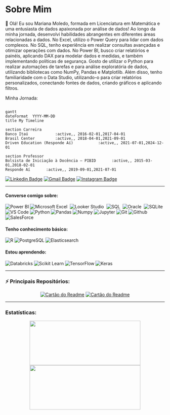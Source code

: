 # Sobre Mim

👋 Olá! Eu sou Mariana Moledo, formada em Licenciatura em Matemática e uma entusiasta de dados apaixonada por análise de dados! Ao longo da minha jornada, desenvolvi habilidades abrangentes em diferentes áreas relacionadas a dados. No Excel, utilizo o Power Query para lidar com dados complexos. No SQL, tenho experiência em realizar consultas avançadas e otimizar operações com dados. No Power BI, busco criar relatórios e painéis, aplicando DAX para modelar dados e medidas, e também implementando políticas de segurança. Gosto de utilizar o Python para realizar automações de tarefas e para análise exploratória de dados, utilizando bibliotecas como NumPy, Pandas e Matplotlib. Além disso, tenho familiaridade com o Data Studio, utilizando-o para criar relatórios personalizados, conectando fontes de dados, criando gráficos e aplicando filtros.

Minha Jornada:
```mermaid

gantt
dateFormat  YYYY-MM-DD
title My Timeline

section Carreira
Banco Itaú            :active,, 2016-02-01,2017-04-01
Brasil Center         :active,, 2018-04-01,2021-09-01
Driven Education (Responde Aí)           :active,, 2021-07-01,2024-12-01

section Professor
Bolsista de Iniciação à Docência – PIBID       :active,, 2015-03-01,2018-02-01
Responde Aí       :active,, 2019-09-01,2021-07-01
```

[![Linkedin Badge](https://img.shields.io/badge/-LinkedIn-blue?style=flat-square&logo=Linkedin&logoColor=white&link=https://www.linkedin.com/in/mariana-moledo-moreira/)](https://www.linkedin.com/in/mariana-moledo-moreira/)
[![Gmail Badge](https://img.shields.io/badge/-Gmail-red?style=flat-square&logo=Gmail&logoColor=white&link=mailto:marianamoledomoreira@gmail.com)](mailto:marianamoledomoreira@gmail.com)
[![Instagram Badge](https://img.shields.io/badge/-Instagram-%23E4405F??style=flat-square&logo=instagram&logoColor=white)](https://www.instagram.com/marianamoledo)

---

 #### Converse comigo sobre:
 ![Power BI](https://img.shields.io/badge/-Power%20BI-black?style=flat-square&logo=Power-BI)
 ![Microsoft Excel](https://img.shields.io/badge/Microsoft_Excel-black?style=flat&logo=microsoft-excel&logoColor=white)&nbsp;
 ![Looker Studio](https://img.shields.io/badge/-DataStudio-black?style=flat&logo=GoogleDataStudio)&nbsp;
 ![SQL](https://img.shields.io/badge/-SQLServer-black?style=flat&logo=MicrosoftSQLServer)&nbsp;
 ![Oracle](https://img.shields.io/badge/-Oracle-black?style=flat&logo=Oracle)&nbsp;
 ![SQLite](https://img.shields.io/badge/sqlite-black?style=flat&logo=sqlite&logoColor=white)
 ![VS Code](https://img.shields.io/badge/-VS%20Code-black?style=flat-squareflat-square&logo=visual-studio-code)
 ![Python](https://img.shields.io/badge/-Python-black?style=flat-square&logo=Python)
 ![Pandas](https://img.shields.io/badge/-Pandas-black?style=flat-squareflat-square&logo=Pandas)
 ![Numpy](https://img.shields.io/badge/-Numpy-black?style=flat-squareflat-square&logo=Numpy)
 ![Jupyter](https://img.shields.io/badge/-Jupyter-black?style=flat-squareflat-square&logo=Jupyter)
 ![Git](https://img.shields.io/badge/-Git-black?style=flat-square&logo=Git)
 ![Github](https://img.shields.io/badge/-Github-black?style=flat-squareflat-square&logo=Github)
 ![SalesForce](https://img.shields.io/badge/SalesForce-black?style=flat&logo=salesforce&logoColor=white)
 
 
 #### Tenho conhecimento básico:

 ![R](https://img.shields.io/badge/-R-black?style=flat-square&logo=R)
 ![PostgreSQL](https://img.shields.io/badge/-PostgreSQL-black?style=flat-square&logo=PostgreSQL)
 ![Elasticsearch](https://img.shields.io/badge/Elasticsearch-black?style=flat-square&logo=Elasticsearch)
 
 ####  Estou aprendendo:
 
 ![Databricks](https://img.shields.io/badge/-Databricks-black?style=flat-square&logo=Databricks)
 ![Scikit Learn](https://img.shields.io/badge/-Scikit%20Learn-black?style=flat-square&logo=scikit-learn)
 ![TensorFlow](https://img.shields.io/badge/TensorFlow-black?style=flat&logo=TensorFlow&logoColor=white)
 ![Keras](https://img.shields.io/badge/Keras-black?style=flat&logo=Keras&logoColor=white)
 
---
### ⚡ **Principais Repositórios:**

<div id="header" align="center">
 
[![Cartão do Readme](https://github-readme-stats.vercel.app/api/pin/?username=marianamoledo&repo=Portifolio_Power_BI_SQL&title_color=fff&icon_color=f9f9f9&bg_color=151515)](https://github.com/marianamoledo/Portifolio_Power_BI_SQL)
[![Cartão do Readme](https://github-readme-stats.vercel.app/api/pin/?username=marianamoledo&repo=tcc_mba_cd&title_color=fff&icon_color=f9f9f9&bg_color=151515)](https://github.com/marianamoledo/tcc_mba_cd)

</div>

---

### **Estatísticas:**
<div id="header" align="center">

<img width="350px" height="140em" src="https://github-readme-stats.vercel.app/api/top-langs/?username=marianamoledo&hide=html&layout=compact&theme=tokyonight" /></td> <a href="https://github.com/marianamoledo/"> <img width="350px" height="140em" src="https://github-readme-stats.vercel.app/api?username=marianamoledo&show_icons=true&layout=compact&theme=tokyonight&include_commits=true"/>
</a>

